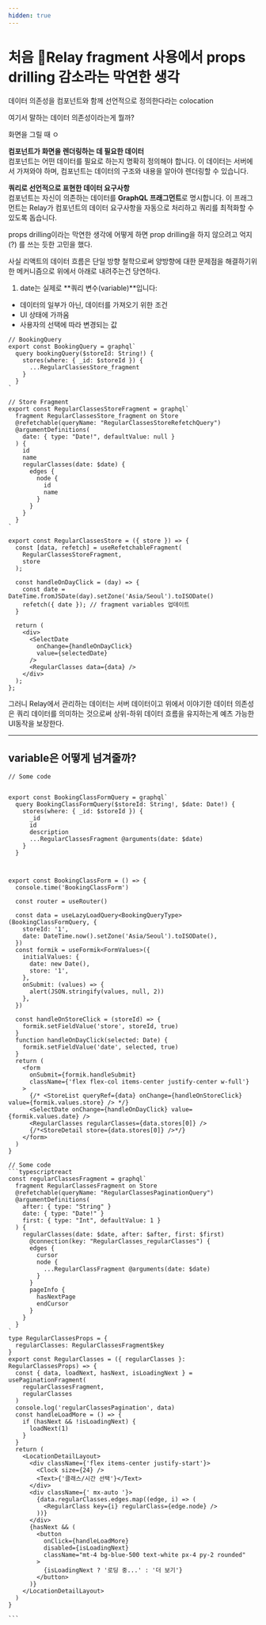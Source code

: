 ```yaml
---
hidden: true
---
```


# 처음 Relay fragment 사용에서 props drilling 감소라는 막연한 생각

데이터 의존성을 컴포넌트와 함께 선언적으로 정의한다라는 colocation

여기서 말하는 데이터 의존성이라는게 뭘까?&#x20;

화면을 그릴 때 ㅇ

**컴포넌트가 화면을 렌더링하는 데 필요한 데이터**\
컴포넌트는 어떤 데이터를 필요로 하는지 명확히 정의해야 합니다. 이 데이터는 서버에서 가져와야 하며, 컴포넌트는 데이터의 구조와 내용을 알아야 렌더링할 수 있습니다.

**쿼리로 선언적으로 표현한 데이터 요구사항**\
컴포넌트는 자신이 의존하는 데이터를 **GraphQL 프래그먼트**로 명시합니다. 이 프래그먼트는 Relay가 컴포넌트의 데이터 요구사항을 자동으로 처리하고 쿼리를 최적화할 수 있도록 돕습니다.



props drilling이라는 막연한 생각에 어떻게 하면 prop drilling을 하지 않으려고 억지(?) 를 쓰는 듯한 고민을 했다.&#x20;

사실 리액트의 데이터 흐름은 단일 방향 철학으로써 양방향에 대한 문제점을 해결하기위한 메커니즘으로 위에서 아래로 내려주는건 당연하다.



1. date는 실제로 \*\*쿼리 변수(variable)\*\*입니다:

* 데이터의 일부가 아닌, 데이터를 가져오기 위한 조건
* UI 상태에 가까움
* 사용자의 선택에 따라 변경되는 값



```tsx
// BookingQuery
export const BookingQuery = graphql`
  query bookingQuery($storeId: String!) {
    stores(where: { _id: $storeId }) {
      ...RegularClassesStore_fragment
    }
  }
`

// Store Fragment
export const RegularClassesStoreFragment = graphql`
  fragment RegularClassesStore_fragment on Store
  @refetchable(queryName: "RegularClassesStoreRefetchQuery")
  @argumentDefinitions(
    date: { type: "Date!", defaultValue: null }
  ) {
    id
    name
    regularClasses(date: $date) {
      edges {
        node {
          id
          name
        }
      }
    }
  }
`

export const RegularClassesStore = ({ store }) => {
  const [data, refetch] = useRefetchableFragment(
    RegularClassesStoreFragment,
    store
  );

  const handleOnDayClick = (day) => {
    const date = DateTime.fromJSDate(day).setZone('Asia/Seoul').toISODate()
    refetch({ date }); // fragment variables 업데이트
  }

  return (
    <div>
      <SelectDate
        onChange={handleOnDayClick}
        value={selectedDate}
      />
      <RegularClasses data={data} />
    </div>
  );
};
```





그러니 Relay에서 관리하는 데이터는 서버 데이터이고 위에서 이야기한 데이터 의존성은 쿼리 데이터를 의미하는 것으로써 상위-하위 데이터 흐름을 유지하는게 예츠 가능한 UI동작을 보장한다.&#x20;



***



## variable은 어떻게 넘겨줄까?



```tsx
// Some code


export const BookingClassFormQuery = graphql`
  query BookingClassFormQuery($storeId: String!, $date: Date!) {
    stores(where: { _id: $storeId }) {
      _id
      id
      description
      ...RegularClassesFragment @arguments(date: $date)
    }
  }



export const BookingClassForm = () => {
  console.time('BookingClassForm')

  const router = useRouter()

  const data = useLazyLoadQuery<BookingQueryType>(BookingClassFormQuery, {
    storeId: '1',
    date: DateTime.now().setZone('Asia/Seoul').toISODate(),
  })
  const formik = useFormik<FormValues>({
    initialValues: {
      date: new Date(),
      store: '1',
    },
    onSubmit: (values) => {
      alert(JSON.stringify(values, null, 2))
    },
  })

  const handleOnStoreClick = (storeId) => {
    formik.setFieldValue('store', storeId, true)
  }
  function handleOnDayClick(selected: Date) {
    formik.setFieldValue('date', selected, true)
  }
  return (
    <form
      onSubmit={formik.handleSubmit}
      className={'flex flex-col items-center justify-center w-full'}
    >
      {/* <StoreList queryRef={data} onChange={handleOnStoreClick} value={formik.values.store} /> */}
      <SelectDate onChange={handleOnDayClick} value={formik.values.date} />
      <RegularClasses regularClasses={data.stores[0]} />
      {/*<StoreDetail store={data.stores[0]} />*/}
    </form>
  )
}

```



````tsx
// Some code
```typescriptreact
const regularClassesFragment = graphql`
  fragment RegularClassesFragment on Store
  @refetchable(queryName: "RegularClassesPaginationQuery")
  @argumentDefinitions(
    after: { type: "String" }
    date: { type: "Date!" }
    first: { type: "Int", defaultValue: 1 }
  ) {
    regularClasses(date: $date, after: $after, first: $first)
      @connection(key: "RegularClasses_regularClasses") {
      edges {
        cursor
        node {
          ...RegularClassFragment @arguments(date: $date)
        }
      }
      pageInfo {
        hasNextPage
        endCursor
      }
    }
  }
`
type RegularClassesProps = {
  regularClasses: RegularClassesFragment$key
}
export const RegularClasses = ({ regularClasses }: RegularClassesProps) => {
  const { data, loadNext, hasNext, isLoadingNext } = usePaginationFragment(
    regularClassesFragment,
    regularClasses
  )
  console.log('regularClassesPagination', data)
  const handleLoadMore = () => {
    if (hasNext && !isLoadingNext) {
      loadNext(1)
    }
  }
  return (
    <LocationDetailLayout>
      <div className={'flex items-center justify-start'}>
        <Clock size={24} />
        <Text>{'클래스/시간 선택'}</Text>
      </div>
      <div className={' mx-auto '}>
        {data.regularClasses.edges.map((edge, i) => (
          <RegularClass key={i} regularClass={edge.node} />
        ))}
      </div>
      {hasNext && (
        <button
          onClick={handleLoadMore}
          disabled={isLoadingNext}
          className="mt-4 bg-blue-500 text-white px-4 py-2 rounded"
        >
          {isLoadingNext ? '로딩 중...' : '더 보기'}
        </button>
      )}
    </LocationDetailLayout>
  )
}

```
````



